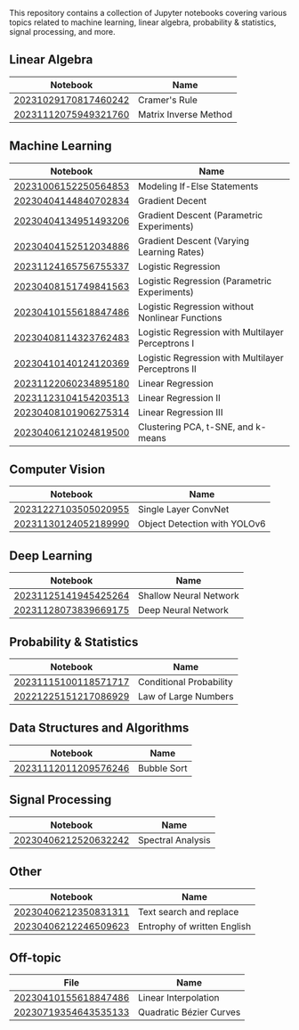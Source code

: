 
This repository contains a collection of Jupyter notebooks covering various topics related to machine learning, linear algebra, probability & statistics, signal processing, and more.

## Linear Algebra
| Notebook | Name |
| -------------------------------------------------------------------------------------------------------------- | ----------------------------------------- |
| [20231029170817460242](https://colab.research.google.com/drive/1MjqZpU3mJrOPoVSnRkY72grN_uO78LA4?usp=sharing) | Cramer's Rule |
| [20231112075949321760](https://colab.research.google.com/drive/1ouw0VAckjVbNzZEd3QXjRQyKW5KeSHg2?usp=sharing) | Matrix Inverse Method |


## Machine Learning

| Notebook | Name |
| -------------------------------------------------------------------------------------------------------------- | ----------------------------------------- |
| [20231006152250564853](https://colab.research.google.com/drive/1FPBsaUgrF5NS8oNYjD-Oj1skwl1O_4CV?usp=sharing) | Modeling If-Else Statements |
| [20230404144840702834](https://nbviewer.org/github/thlurte/vanilla/blob/main/Machine%20Learning/Gradient%20Descent/20230404144840702834.ipynb) | Gradient Decent |
| [20230404134951493206](https://nbviewer.org/github/thlurte/vanilla/blob/main/Machine%20Learning/Gradient%20Descent/20230404134951493206.ipynb) | Gradient Descent (Parametric Experiments) |
| [20230404152512034886](https://nbviewer.org/github/thlurte/vanilla/blob/main/Machine%20Learning/Gradient%20Descent/20230404152512034886.ipynb) | Gradient Descent (Varying Learning Rates) |
| [20231124165756755337](https://colab.research.google.com/drive/1sXTXVqmzHd7YVNNj9JtaiaeVNq5DZ7rX?usp=sharing) | Logistic Regression |
| [20230408151749841563](https://nbviewer.org/github/thlurte/vanilla/blob/main/Machine%20Learning/Logistic%20Regression/20230408151749841563.ipynb) | Logistic Regression (Parametric Experiments) |
| [20230410155618847486](https://nbviewer.org/github/thlurte/vanilla/blob/main/Machine%20Learning/Logistic%20Regression/20230410155446627848.ipynb) | Logistic Regression without Nonlinear Functions |
| [20230408114323762483](https://nbviewer.org/github/thlurte/vanilla/blob/main/Machine%20Learning/Logistic%20Regression/20230408114323762483.ipynb) | Logistic Regression with Multilayer Perceptrons I |
| [20230410140124120369](https://nbviewer.org/github/thlurte/vanilla/blob/main/Machine%20Learning/Logistic%20Regression/20230410140124120369.ipynb) | Logistic Regression with Multilayer Perceptrons II  |
| [20231122060234895180](https://colab.research.google.com/drive/1U10FjHxTteuuTeCvIkp992mgRz9oWHSC?usp=sharing) | Linear Regression  |
| [20231123104154203513](https://colab.research.google.com/drive/18Xxr3lzGOPqgOI2rTucteNBTFnkCbLSl?usp=sharing) | Linear Regression II  |
| [20230408101906275314](https://nbviewer.org/github/thlurte/vanilla/blob/main/Machine%20Learning/Linear%20Regression/20230408101906275314.ipynb) | Linear Regression III  |
| [20230406121024819500](https://nbviewer.org/github/thlurte/vanilla/blob/main/Machine%20Learning/Clustering/20230406100449170308.ipynb) | Clustering PCA, t-SNE, and k-means |

## Computer Vision
| Notebook | Name |
| ------------------------------------------------------------------------------------------------------------------ | ----------------------- |
| [20231227103505020955](https://colab.research.google.com/drive/1Mbtb6o76PL-WvZ3OVkBF_Ep5ff0lsWdP?usp=sharing) | Single Layer ConvNet |
| [20231130124052189990](https://colab.research.google.com/drive/13e_WvhCDUTyJ7C01ABxHj2b_jiqmuS6o?usp=sharing) | Object Detection with YOLOv6  |


## Deep Learning

| Notebook | Name |
| ------------------------------------------------------------------------------------------------------------------ | ----------------------- |
| [20231125141945425264](https://colab.research.google.com/drive/1OBV5cu6KOofFPcr-sBF9fc-5LimKclcr?usp=sharing) | Shallow Neural Network  |
| [20231128073839669175](https://colab.research.google.com/drive/1--WwFTO7OgLJcK0T0x5vgPVqWF0UMUyE?usp=sharing) | Deep Neural Network  |

## Probability & Statistics

| Notebook | Name |
| ------------------------------------------------------------------------------------------------------------------ | ----------------------- |
| [20231115100118571717](https://colab.research.google.com/drive/1sBepWG5N9hOW-uUOqfcmt9FExSWbUaiB?usp=sharing) | Conditional Probability |
| [20221225151217086929](https://nbviewer.org/github/thlurte/vanilla/blob/main/Probability%20%26%20Statistics/Law%20of%20Large%20Numbers/20221225151217086929.ipynb) | Law of Large Numbers |

## Data Structures and Algorithms

| Notebook | Name |
| ------------------------------------------------------------------------------------------------------------------ | ----------------------- |
| [20231112011209576246](https://raw.githubusercontent.com/thlurte/vanilla/main/Data%20Structures%20and%20Algorithms/Sorting/bubblesort.cpp) | Bubble Sort |


## Signal Processing
| Notebook | Name |
| ------------------------------------------------------------------------------------------------------------------ | ----------------------- |
| [20230406212520632242](https://nbviewer.org/github/thlurte/vanilla/blob/main/Signal%20Processing/20230406212520632242.ipynb) | Spectral Analysis |

## Other  

| Notebook | Name |
| ------------------------------------------------------------------------------------------------------------------ | ----------------------- |
| [20230406212350831311](https://nbviewer.org/github/thlurte/vanilla/blob/main/Other/20230406212350831311.ipynb) | Text search and replace |
| [20230406212246509623](https://nbviewer.org/github/thlurte/vanilla/blob/main/Other/20230406212246509623.ipynb) | Entrophy of written English |


## Off-topic

| File | Name |
|--------------- | --------------- |
| [20230410155618847486](https://dancing-yeot-955620.netlify.app) | Linear Interpolation |
| [20230719354643535133](https://stellar-panda-b4d359.netlify.app) |Quadratic Bézier Curves|
